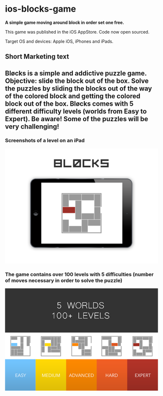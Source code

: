 # ios-blocks-game
<b>A simple game moving around block in order set one free.</b>

This game was published in the iOS AppStore.
Code now open sourced.

Target OS and devices: Apple iOS, iPhones and iPads.

Short Marketing text
--------------------
Bløcks is a simple and addictive puzzle game. Objective: slide the block out of the box.
Solve the puzzles by sliding the blocks out of the way of the colored block and getting the colored block out of the box. 
Bløcks comes with 5 different difficulty levels (worlds from Easy to Expert). Be aware! Some of the puzzles will be very challenging!
--------------------

<h3>Screenshots of a level on an iPad</h3>
<img src="/Screenshots/Overview.png" alt="Overview" width:200px />
                             
<h3>The game contains over 100 levels with 5 difficulties (number of moves necessary in order to solve the puzzle)</h3>                        
<img src="/Screenshots/Levels.png" alt="Levels" width:200px />

